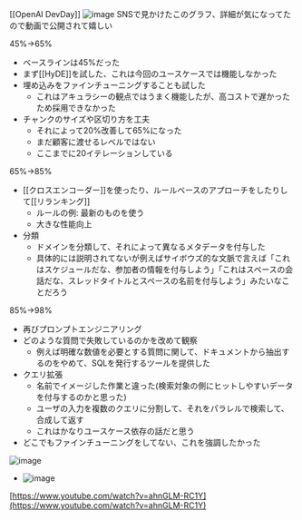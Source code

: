 
[[OpenAI DevDay]]
![image](https://gyazo.com/7d3bf7ea4b4e83d411ea89961a1a5d1a/thumb/1000)
SNSで見かけたこのグラフ、詳細が気になってたので動画で公開されて嬉しい

45%→65%
- ベースラインは45%だった
- まず[[HyDE]]を試した、これは今回のユースケースでは機能しなかった
- 埋め込みをファインチューニングすることも試した
    - これはアキュラシーの観点ではうまく機能したが、高コストで遅かったため採用できなかった
- チャンクのサイズや区切り方を工夫
    - それによって20%改善して65%になった
    - まだ顧客に渡せるレベルではない
    - ここまでに20イテレーションしている

65%→85%
- [[クロスエンコーダー]]を使ったり、ルールベースのアプローチをしたりして[[リランキング]]
    - ルールの例: 最新のものを使う
    - 大きな性能向上
- 分類
    - ドメインを分類して、それによって異なるメタデータを付与した
    - 具体的には説明されてないが例えばサイボウズ的な文脈で言えば「これはスケジュールだな、参加者の情報を付与しよう」「これはスペースの会話だな、スレッドタイトルとスペースの名前を付与しよう」みたいなことだろう

85%→98%
- 再びプロンプトエンジニアリング
- どのような質問で失敗しているのかを改めて観察
    - 例えば明確な数値を必要とする質問に関して、ドキュメントから抽出するのをやめて、SQLを発行するツールを提供した
- クエリ拡張
    - 名前でイメージした作業と違った(検索対象の側にヒットしやすいデータを付与するのかと思った)
    - ユーザの入力を複数のクエリに分割して、それをパラレルで検索して、合成して返す
    - これはかなりユースケース依存の話だと思う
- どこでもファインチューニングをしてない、これを強調したかった


![image](https://gyazo.com/f83febf41f779bc0456dd7f17fe79bda/thumb/1000)
- ![image](https://gyazo.com/e52fe01c9bd451720c21ee19782207b1/thumb/1000)

[https://www.youtube.com/watch?v=ahnGLM-RC1Y](https://www.youtube.com/watch?v=ahnGLM-RC1Y)

